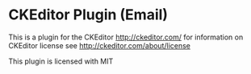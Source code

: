 CKEditor Plugin (Email) 
=======================

This is a plugin for the CKEditor http://ckeditor.com/ for information on CKEditor license see http://ckeditor.com/about/license

This plugin is licensed with MIT